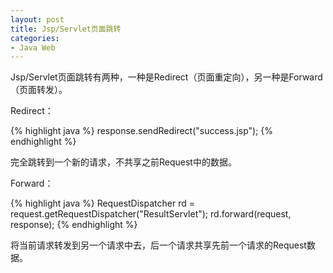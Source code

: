 ```yaml
---
layout: post
title: Jsp/Servlet页面跳转
categories:
- Java Web
---
```

Jsp/Servlet页面跳转有两种，一种是Redirect（页面重定向），另一种是Forward（页面转发）。

Redirect：

{% highlight java %}
response.sendRedirect("success.jsp");
{% endhighlight %}

完全跳转到一个新的请求，不共享之前Request中的数据。

Forward：

{% highlight java %}
RequestDispatcher rd = request.getRequestDispatcher("ResultServlet");
rd.forward(request, response);
{% endhighlight %}

将当前请求转发到另一个请求中去，后一个请求共享先前一个请求的Request数据。

